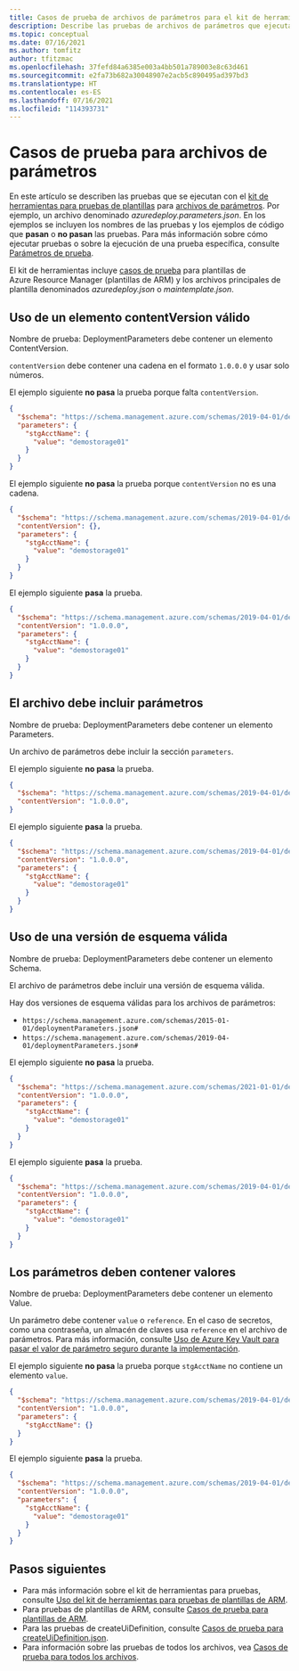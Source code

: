 ```yaml
---
title: Casos de prueba de archivos de parámetros para el kit de herramientas de pruebas de Azure Resource Manager
description: Describe las pruebas de archivos de parámetros que ejecuta el kit de herramientas para pruebas de plantillas de Azure Resource Manager.
ms.topic: conceptual
ms.date: 07/16/2021
ms.author: tomfitz
author: tfitzmac
ms.openlocfilehash: 37fefd84a6385e003a4bb501a789003e8c63d461
ms.sourcegitcommit: e2fa73b682a30048907e2acb5c890495ad397bd3
ms.translationtype: HT
ms.contentlocale: es-ES
ms.lasthandoff: 07/16/2021
ms.locfileid: "114393731"
---
```

# <a name="test-cases-for-parameter-files"></a>Casos de prueba para archivos de parámetros

En este artículo se describen las pruebas que se ejecutan con el [kit de herramientas para pruebas de plantillas](test-toolkit.md) para [archivos de parámetros](parameter-files.md). Por ejemplo, un archivo denominado _azuredeploy.parameters.json_. En los ejemplos se incluyen los nombres de las pruebas y los ejemplos de código que **pasan** o **no pasan** las pruebas. Para más información sobre cómo ejecutar pruebas o sobre la ejecución de una prueba específica, consulte [Parámetros de prueba](test-toolkit.md#test-parameters).

El kit de herramientas incluye [casos de prueba](template-test-cases.md) para plantillas de Azure Resource Manager (plantillas de ARM) y los archivos principales de plantilla denominados _azuredeploy.json_ o _maintemplate.json_.

## <a name="use-valid-contentversion"></a>Uso de un elemento contentVersion válido

Nombre de prueba: DeploymentParameters debe contener un elemento ContentVersion.

`contentVersion` debe contener una cadena en el formato `1.0.0.0` y usar solo números.

El ejemplo siguiente **no pasa** la prueba porque falta `contentVersion`.

```json
{
  "$schema": "https://schema.management.azure.com/schemas/2019-04-01/deploymentParameters.json#",
  "parameters": {
    "stgAcctName": {
      "value": "demostorage01"
    }
  }
}
```

El ejemplo siguiente **no pasa** la prueba porque `contentVersion` no es una cadena.

```json
{
  "$schema": "https://schema.management.azure.com/schemas/2019-04-01/deploymentParameters.json#",
  "contentVersion": {},
  "parameters": {
    "stgAcctName": {
      "value": "demostorage01"
    }
  }
}
```

El ejemplo siguiente **pasa** la prueba.

```json
{
  "$schema": "https://schema.management.azure.com/schemas/2019-04-01/deploymentParameters.json#",
  "contentVersion": "1.0.0.0",
  "parameters": {
    "stgAcctName": {
      "value": "demostorage01"
    }
  }
}
```

## <a name="file-must-include-parameters"></a>El archivo debe incluir parámetros

Nombre de prueba: DeploymentParameters debe contener un elemento Parameters.

Un archivo de parámetros debe incluir la sección `parameters`.

El ejemplo siguiente **no pasa** la prueba.

```json
{
  "$schema": "https://schema.management.azure.com/schemas/2019-04-01/deploymentParameters.json#",
  "contentVersion": "1.0.0.0",
}
```

El ejemplo siguiente **pasa** la prueba.

```json
{
  "$schema": "https://schema.management.azure.com/schemas/2019-04-01/deploymentParameters.json#",
  "contentVersion": "1.0.0.0",
  "parameters": {
    "stgAcctName": {
      "value": "demostorage01"
    }
  }
}
```

## <a name="use-valid-schema-version"></a>Uso de una versión de esquema válida

Nombre de prueba: DeploymentParameters debe contener un elemento Schema.

El archivo de parámetros debe incluir una versión de esquema válida.

Hay dos versiones de esquema válidas para los archivos de parámetros:

- `https://schema.management.azure.com/schemas/2015-01-01/deploymentParameters.json#`
- `https://schema.management.azure.com/schemas/2019-04-01/deploymentParameters.json#`

El ejemplo siguiente **no pasa** la prueba.

```json
{
  "$schema": "https://schema.management.azure.com/schemas/2021-01-01/deploymentParameters.json#",
  "contentVersion": "1.0.0.0",
  "parameters": {
    "stgAcctName": {
      "value": "demostorage01"
    }
  }
}
```

El ejemplo siguiente **pasa** la prueba.

```json
{
  "$schema": "https://schema.management.azure.com/schemas/2019-04-01/deploymentParameters.json#",
  "contentVersion": "1.0.0.0",
  "parameters": {
    "stgAcctName": {
      "value": "demostorage01"
    }
  }
}
```

## <a name="parameters-must-contain-values"></a>Los parámetros deben contener valores

Nombre de prueba: DeploymentParameters debe contener un elemento Value.

Un parámetro debe contener `value` o `reference`. En el caso de secretos, como una contraseña, un almacén de claves usa `reference` en el archivo de parámetros. Para más información, consulte [Uso de Azure Key Vault para pasar el valor de parámetro seguro durante la implementación](key-vault-parameter.md).

El ejemplo siguiente **no pasa** la prueba porque `stgAcctName` no contiene un elemento `value`.

```json
{
  "$schema": "https://schema.management.azure.com/schemas/2019-04-01/deploymentParameters.json#",
  "contentVersion": "1.0.0.0",
  "parameters": {
    "stgAcctName": {}
  }
}
```

El ejemplo siguiente **pasa** la prueba.

```json
{
  "$schema": "https://schema.management.azure.com/schemas/2019-04-01/deploymentParameters.json#",
  "contentVersion": "1.0.0.0",
  "parameters": {
    "stgAcctName": {
      "value": "demostorage01"
    }
  }
}
```

## <a name="next-steps"></a>Pasos siguientes

- Para más información sobre el kit de herramientas para pruebas, consulte [Uso del kit de herramientas para pruebas de plantillas de ARM](test-toolkit.md).
- Para pruebas de plantillas de ARM, consulte [Casos de prueba para plantillas de ARM](template-test-cases.md).
- Para las pruebas de createUiDefinition, consulte [Casos de prueba para createUiDefinition.json](createUiDefinition-test-cases.md).
- Para información sobre las pruebas de todos los archivos, vea [Casos de prueba para todos los archivos](all-files-test-cases.md).
